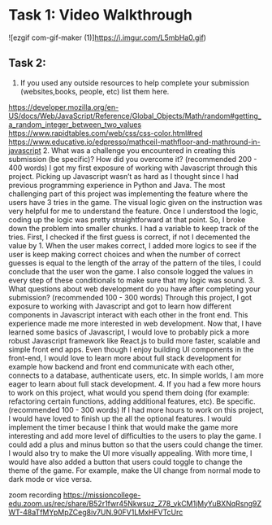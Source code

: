 # Task 1: Video Walkthrough

![ezgif com-gif-maker (1)]https://i.imgur.com/L5mbHa0.gif)

## Task 2:

1. If you used any outside resources to help complete your submission (websites,books, people, etc) list them here.

  https://developer.mozilla.org/en-US/docs/Web/JavaScript/Reference/Global_Objects/Math/random#getting_a_random_integer_between_two_values
	https://www.rapidtables.com/web/css/css-color.html#red
  https://www.educative.io/edpresso/mathceil-mathfloor-and-mathround-in-javascript
2. What was a challenge you encountered in creating this submission (be specific)? How did you overcome it? (recommended 200 - 400 words)
  I got my first exposure of working with Javascript through this project. 
  Picking up Javascript wasn’t as hard as I thought since I had previous 
  programming experience in Python and Java. The most challenging part of 
  this project was implementing the feature where the users have 3 tries 
  in the game. The visual logic given on the instruction was very helpful 
  for me to understand the feature. Once I understood the logic, coding up 
  the logic was pretty straightforward at that point. 
  So, I broke down the problem into smaller chunks. I had a variable 
  to keep track of the tries. First, I checked if the first guess is correct, if not I decemented the value by 1. When the user makes correct, I added more logics to see if the user is keep making correct choices and when the number of correct guesses is equal to the length of the array of the pattern of the tiles, I could conclude that the user won the game. I also console logged the values in every step of these conditionals to make sure that my logic was sound.
3. What questions about web development do you have after completing your submission? (recommended 100 - 300 words)
  Through this project, I got exposure to working with Javascript and 
  got to learn how different components in Javascript interact with 
  each other in the front end. This experience made me more interested 
  in web development. Now that, I have learned some basics of Javascript,
  I would love to probably pick a more robust Javascript framework 
  like React.js to build more faster, scalable and simple front end apps. 
  Even though I enjoy building UI components in the front-end, 
  I would love to learn more about full stack development for example 
  how backend and front end communicate with each other, connects to a 
  database, authenticate users, etc. In simple worlds, I am more eager 
  to learn about full stack development.
4. If you had a few more hours to work on this project, what would you spend them doing (for example: refactoring certain functions, adding additional features, etc). Be specific. (recommended 100 - 300 words)
  If I had more hours to work on this project, I would have loved to finish up the all the optional features. I would implement the timer because I think that would make the game more interesting and add more level of difficulties to the users to play the game. I could add a plus and minus button so that the users could change the timer.
I would also try to make the UI more visually appealing. With more time, I would have also added a button that users could toggle to change the theme of the game. For example, make the UI change from normal mode to dark mode or vice versa.

zoom recording 
https://missioncollege-edu.zoom.us/rec/share/B52r1fwr45Nkwsuz_Z78_vkCM1jMyYuBXNqRsng9ZWT-48aTfMYpMpZCeg8iv7UN.90FV1LMxHFVTcUrc
